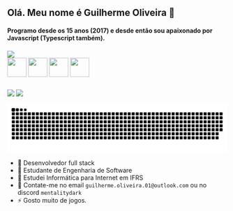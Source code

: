 ## Olá. Meu nome é Guilherme Oliveira 👋
#### Programo desde os 15 anos (2017) e desde então sou apaixonado por Javascript (Typescript também).

<img align="center" src="https://github-readme-stats-sigma-five.vercel.app/api/top-langs/?username=mentalitydark&theme=react&line_height=100"/>
<div style="display: inline_block">
  <img align="center" height="44" width="44" src="https://cdn.jsdelivr.net/gh/devicons/devicon/icons/php/php-original.svg" />
  <img align="center" height="44" width="44" src="https://cdn.jsdelivr.net/gh/devicons/devicon/icons/typescript/typescript-original.svg" />
  <img align="center" height="44" width="44" src="https://cdn.jsdelivr.net/gh/devicons/devicon/icons/nextjs/nextjs-original-wordmark.svg" />
  <img align="center" height="44" width="44" src="https://cdn.jsdelivr.net/gh/devicons/devicon/icons/mysql/mysql-original-wordmark.svg" />
</div>

 ##
 
<div>
  <a href="https://www.twitch.tv/mentalitydark"><img src="https://img.shields.io/badge/Twitch-9146FF?style=for-the-badge&logo=twitch&logoColor=white"/></a>
  <a href="https://steamcommunity.com/id/mentalitydark"><img src="https://img.shields.io/badge/Steam-000000?style=for-the-badge&logo=steam&logoColor=white"/></a>
</div>
    
 
 ![Snake animation](https://github.com/mentalitydark/mentalitydark/blob/output/github-contribution-grid-snake.svg)
- 💼 Desenvolvedor full stack
- 📖 Estudante de Engenharia de Software
- 📖 Estudei Informática para Internet em IFRS
- 📧 Contate-me no email `guilherme.oliveira.01@outlook.com` ou no discord `mentalitydark`
- ⚡ Gosto muito de jogos.
